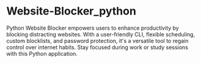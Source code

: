 # Website-Blocker_python
Python Website Blocker empowers users to enhance productivity by blocking distracting websites. With a user-friendly CLI, flexible scheduling, custom blocklists, and password protection, it's a versatile tool to regain control over internet habits. Stay focused during work or study sessions with this Python application.
